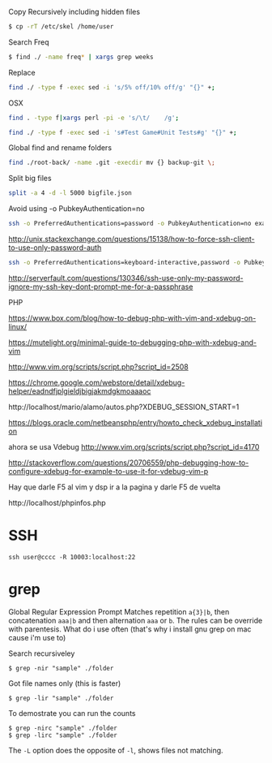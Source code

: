 Copy Recursively including hidden files
```bash
$ cp -rT /etc/skel /home/user
```


Search Freq
```bash
$ find ./ -name freq* | xargs grep weeks
```

Replace

```bash
find ./ -type f -exec sed -i 's/5% off/10% off/g' "{}" +;
```

OSX
```bash
find . -type f|xargs perl -pi -e 's/\t/    /g';
```


```bash
find ./ -type f -exec sed -i 's#Test Game#Unit Tests#g' "{}" +;
```

Global find and rename folders
```bash
find ./root-back/ -name .git -execdir mv {} backup-git \;
```

Split big files
```bash
split -a 4 -d -l 5000 bigfile.json
```

Avoid using -o PubkeyAuthentication=no

```bash
ssh -o PreferredAuthentications=password -o PubkeyAuthentication=no example.com
```

http://unix.stackexchange.com/questions/15138/how-to-force-ssh-client-to-use-only-password-auth


```bash
ssh -o PreferredAuthentications=keyboard-interactive,password -o PubkeyAuthentication=no root@cortezcristian.com
```

http://serverfault.com/questions/130346/ssh-use-only-my-password-ignore-my-ssh-key-dont-prompt-me-for-a-passphrase


PHP




https://www.box.com/blog/how-to-debug-php-with-vim-and-xdebug-on-linux/

https://mutelight.org/minimal-guide-to-debugging-php-with-xdebug-and-vim



http://www.vim.org/scripts/script.php?script_id=2508


https://chrome.google.com/webstore/detail/xdebug-helper/eadndfjplgieldjbigjakmdgkmoaaaoc


http://localhost/mario/alamo/autos.php?XDEBUG_SESSION_START=1

https://blogs.oracle.com/netbeansphp/entry/howto_check_xdebug_installation



ahora se usa Vdebug
http://www.vim.org/scripts/script.php?script_id=4170

http://stackoverflow.com/questions/20706559/php-debugging-how-to-configure-xdebug-for-example-to-use-it-for-vdebug-vim-p

Hay que darle F5 al vim y dsp ir a la pagina y darle F5 de vuelta

http://localhost/phpinfos.php


# SSH

```
ssh user@cccc -R 10003:localhost:22
```

# grep

Global Regular Expression Prompt
Matches repetition `a{3}|b`, then concatenation `aaa|b` and then alternation
`aaa` or `b`. The rules can be override with parentesis. What do i use often (that's why i install gnu grep on mac cause i'm use to)

Search recursiveley
```
$ grep -nir "sample" ./folder
```

Got file names only (this is faster)
```
$ grep -lir "sample" ./folder
```

To demostrate you can run the counts
```
$ grep -nirc "sample" ./folder
$ grep -lirc "sample" ./folder
```

The `-L` option does the opposite of `-l`, shows files not matching.

